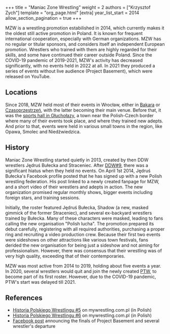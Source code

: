 +++
title = "Maniac Zone Wrestling"
weight = 2
authors = ["Krzysztof Zych"]
template = "org_page.html"
[extra]
year_list_start = 2014
allow_section_pagination = true
+++

MZW is a wrestling promotion estabilished in 2014, which currently makes it the oldest still active promotion in Poland.
It is known for frequent international cooperation, especially with German organizations. MZW has no regular or titular sponsors, and considers itself an independent European promotion. Wrestlers who trained with them are highly regarded for their skills, and some have continued their career outside Poland.
Since the COVID-19 pandemic of 2019-2021, MZW's activity has decreased significantly, with no events held in 2022 at all. In 2021 they produced a series of events without live audience (Project Basement), which were released on YouTube.

## Locations

Since 2018, MZW held most of their events in Wrocław, either in [Bakara](@/v/bakara.md) or [Czasoprzestrzeń](@/v/czasoprzestrzen.md), with the latter becoming their main venue.
Before that, it was the [sports hall in Głuchołazy](@/v/gosir-glucholazy.md), a town near the Polish-Czech border where many of their events took place, and where they trained new adepts. And prior to that, events were held in various small towns in the region, like Opawa, Smolec and Niedźwiedzica.

## History

Maniac Zone Wrestling started quietly in 2013, created by then DDW wrestlers Jędruś Bułecka and Straceniec.
After [DDW#9](@/e/ddw/2013-10-25-ddw-9.md), there was a significant hiatus when they held no events.
On April 1st 2014, Jędruś Bułecka's Facebook profile posted that he has signed up with a new Polish wrestling federation.
His post linked to a newly created fanpage for MZW, and a short video of their wrestlers and adepts in action.
The new organization promised regular monthly shows, bigger events including foreign stars, and training sessions.

Initially, the roster featured Jędruś Bułecka, Shadow (a new, masked gimmick of the former Straceniec), and several ex-backyard wrestlers trained by Bułecka.
Many of these characters were masked, leading to fans calling the new organisation "Polish lucha".
The promotion prepared its debut carefully, registering with all required authorities, purchasing a proper ring and recruiting a video production crew.
Because their first two events were sideshows on other attractions like various town festivals, fans derided the new organisation for being just a sideshow and not aiming for professionalism. However, there was consensus that their wrestling was of very high quality, exceeding that of their contemporaries.

MZW was most active from 2014 to 2019, holding about five events a year. In 2020, several wrestlers would quit and join the newly created [PTW](@/o/ptw.md), to become part of its first roster. However, due to the COVID-19 pandemic, PTW's start was delayed till 2021.

## References

* [Historia Polskiego Wrestlingu #5](https://mywrestling.com.pl/historia-polskiego-wrestlingu-5-powstanie-maniac-zone-wrestling-afera-z-polish-giantem-przeprowadzka-ddw-do-gdanska/) on mywrestling.com.pl (in Polish)
* [Historia Polskiego Wrestlingu #6](https://mywrestling.com.pl/historia-polskiego-wrestlingu-6-pierwsza-biletowana-gala-mzw-powstanie-kpw-obecna-sytuacja/) on mywrestling.com.pl (in Polish)
* [Facebook post](https://www.facebook.com/ManiacZoneWrestling/posts/pfbid0FM2QRdQsdQr2yXnK4iQgqqye1kRaEZ1iL1Bh89kSdfUtaMfg5kWuTbQTfMXkaTHnl) announcing the finals of Project Basement and several wrestler's departure
